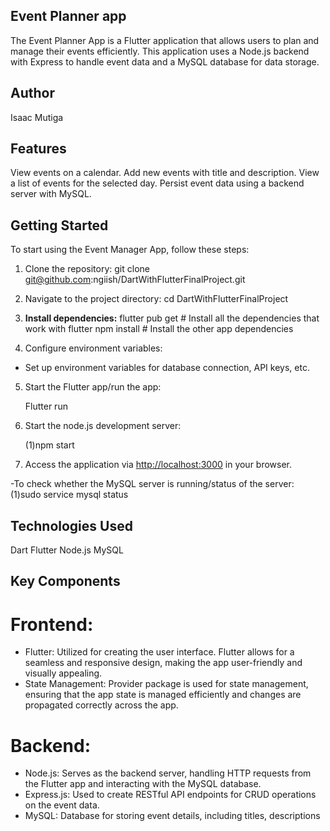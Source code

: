 ## Event Planner app
The Event Planner App is a Flutter application that allows users to plan and manage their events efficiently. This application uses a Node.js backend with Express to handle event data and a MySQL database for data storage.


## Author
Isaac Mutiga

## Features
View events on a calendar.
Add new events with title and description.
View a list of events for the selected day.
Persist event data using a backend server with MySQL.

## Getting Started
To start using the Event Manager App, follow these steps:

1. Clone the repository:
git clone git@github.com:ngiish/DartWithFlutterFinalProject.git


2. Navigate to the project directory:
cd DartWithFlutterFinalProject


3. **Install dependencies:** 
flutter pub get # Install all the dependencies that work with flutter
npm install # Install the other app dependencies



4. Configure environment variables:
- Set up environment variables for database connection, API keys, etc.

5. Start the Flutter app/run the app:

     Flutter run

6. Start the node.js development server:

     (1)npm start


7. Access the application via [http://localhost:3000](http://localhost:3000) in your browser.

-To check whether the MySQL server is running/status of the server:
      (1)sudo service mysql status

## Technologies Used
Dart 
Flutter
Node.js
MySQL

## Key Components

# Frontend:

- Flutter: Utilized for creating the user interface. Flutter allows for a seamless and responsive design, making the app user-friendly and visually appealing.
- State Management: Provider package is used for state management, ensuring that the app state is managed efficiently and changes are propagated correctly across the app.

# Backend:

- Node.js: Serves as the backend server, handling HTTP requests from the Flutter app and interacting with the MySQL database.
- Express.js: Used to create RESTful API endpoints for CRUD operations on the event data.
- MySQL: Database for storing event details, including titles, descriptions